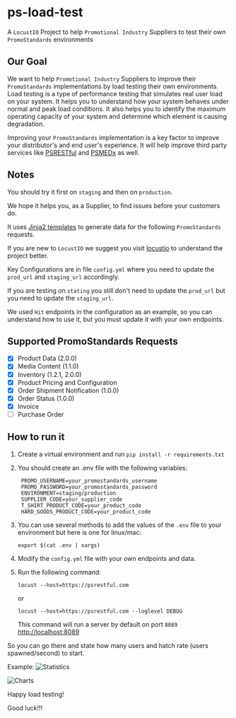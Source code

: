 # ps-load-test

A `LocustIO` Project to help `Promotional Industry` Suppliers to test their own `PromoStandards` environments

## Our Goal

We want to help `Promotional Industry` Suppliers to improve their `PromoStandards` implementations by load testing
their own environments. Load testing is a type of performance testing that simulates real user load on your system.
It helps you to understand how your system behaves under normal and peak load conditions. It also helps you to identify
the maximum operating capacity of your system and determine which element is causing degradation.

Improving your `PromoStandards` implementation is a key factor to improve your distributor's and end user's experience.
It will help improve third party services like [PSRESTful](https://psrestful.com) and [PSMEDx](https://psmedx.com) as well.

## Notes

You should try it first on `staging` and then on `production`.

We hope it helps you, as a Supplier, to find issues before your customers do.

It uses [Jinja2 templates](https://jinja.palletsprojects.com/en/3.1.x/) to generate data for the following `PromoStandards` requests.

If you are new to `LocustIO` we suggest you visit [locustio](https://locust.io/) to understand the project better.

Key Configurations are in file `config.yml` where you need to update the `prod_url` and `staging_url` accordingly.

If you are testing on `stating` you still don't need to update the `prod_url` but you need to update the `staging_url`.

We used `Hit` endpoints in the configuration as an example, so you can understand how to use it, but you must update it with your own endpoints.


## Supported PromoStandards Requests
- [x] Product Data (2.0.0)
- [x] Media Content (1.1.0)
- [x] Inventory (1.2.1, 2.0.0)
- [x] Product Pricing and Configuration
- [x] Order Shipment Notification (1.0.0)
- [x] Order Status (1.0.0)
- [x] Invoice
- [ ] Purchase Order

## How to run it

1. Create a virtual environment and run `pip install -r requirements.txt`

2. You should create an .env file with the following variables:
    
   ```shell
    PROMO_USERNAME=your_promostandards_username
    PROMO_PASSWORD=your_promostandards_password
    ENVIRONMENT=staging/production
    SUPPLIER_CODE=your_supplier_code
    T_SHIRT_PRODUCT_CODE=your_product_code
    HARD_GOODS_PRODUCT_CODE=your_product_code
    ```

3. You can use several methods to add the values of the `.env` file to your environment but here is one for linux/mac:

    ```shell
    export $(cat .env | xargs)
    ```

4. Modify the `config.yml` file with your own endpoints and data.
5. Run the following command:

    ```shell
    locust --host=https://psrestful.com
    ```
    
    or 
    
    ```shell
    locust --host=https://psrestful.com --loglevel DEBUG
    ```

    This command will run a server by default on port `8089` [http://localhost:8089](http://localhost:8089)

So you can go there and state how many users and hatch rate (users spawned/second)
to start.

Example:
![Statistics](/images/statistics.png)

![Charts](/images/charts.png)

Happy load testing!

Good luck!!!
